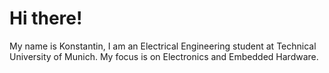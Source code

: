 # Hi there!

My name is Konstantin, I am an Electrical Engineering student at Technical University of Munich. My focus is on Electronics and Embedded Hardware.



<!---
KonstantinErlich/KonstantinErlich is a ✨ special ✨ repository because its `README.md` (this file) appears on your GitHub profile.
You can click the Preview link to take a look at your changes.
--->
